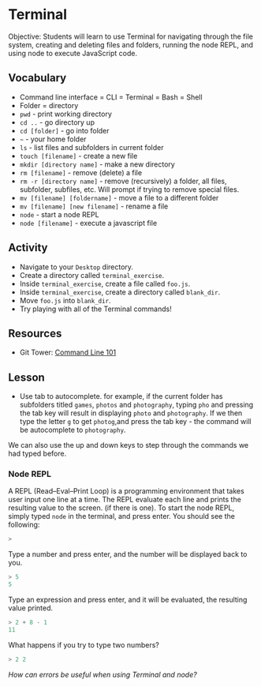 # Terminal

Objective: Students will learn to use Terminal for navigating through the file system, creating and deleting files and folders, running the node REPL, and using node to execute JavaScript code.

## Vocabulary

* Command line interface = CLI = Terminal = Bash = Shell
* Folder = directory
* `pwd` - print working directory
* `cd ..` - go directory up
* `cd [folder]` - go into folder
* `~` - your home folder
* `ls` - list files and subfolders in current folder
* `touch [filename]` - create a new file
* `mkdir [directory name]` - make a new directory
* `rm [filename]` - remove (delete) a file
* `rm -r [directory name]` - remove (recursively) a folder, all files, subfolder, subfiles, etc. Will prompt if trying to remove special files.
* `mv [filename] [foldername]` - move a file to a different folder
* `mv [filename] [new filename]` - rename a file
* `node` - start a node REPL
* `node [filename]` - execute a javascript file

## Activity

* Navigate to your `Desktop` directory.
* Create a directory called `terminal_exercise`.
* Inside `terminal_exercise`, create a file called `foo.js`.
* Inside `terminal_exercise`, create a directory called `blank_dir`. 
* Move `foo.js` into `blank_dir`.
* Try playing with all of the Terminal commands!

## Resources

* Git Tower: [Command Line 101](https://www.git-tower.com/learn/git/ebook/en/command-line/appendix/command-line-101)

## Lesson

* Use tab to autocomplete. for example, if the current folder has subfolders titled `games`, `photos` and `photography`, typing `pho` and pressing the tab key will result in displaying `photo` and `photography`. If we then type the letter `g` to get `photog`,and press the tab key - the command will be autocomplete to `photography`.

We can also use the up and down keys to step through the commands we had typed before.

### Node REPL

A REPL (Read–Eval–Print Loop) is a programming environment that takes user input one line at a time. The REPL evaluate each line and prints the resulting value to the screen. (if there is one). To start the node REPL, simply typed `node` in the terminal, and press enter. You should see the following:

```js
>
```

Type a number and press enter, and the number will be displayed back to you.

```js
> 5
5
```

Type an expression and press enter, and it will be evaluated, the resulting value printed.

```js
> 2 + 8 - 1
11
```

What happens if you try to type two numbers?
```js
> 2 2
```

*How can errors be useful when using Terminal and node?*